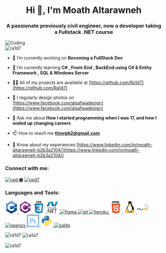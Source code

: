 <h1 align="center">Hi 👋, I'm Moath Altarawneh</h1>
<h3 align="center">A passionate previously civil engineer, now a developer taking a Fullstack .NET course</h3>
<img align="right" alt="Coding" width="800" src="https://media.tenor.com/8tr_CU6730MAAAAC/web-dev-website-development.gif">
<p align="left"> <img src="https://komarev.com/ghpvc/?username=ra1d7&label=Profile%20views&color=0e75b6&style=flat" alt="ra1d7" /> </p>

- 🔭 I’m currently working on **Becoming a FullStack Dev**

- 🌱 I’m currently learning **C# , Front-End , BackEnd using C# & Entity Framework , SQL & Windows Server**

- 👨‍💻 All of my projects are available at [https://github.com/Ra1d7](https://github.com/Ra1d7)

- 📝 I regularly design photos on [https://www.facebook.com/alsafwadesign](https://www.facebook.com/alsafwadesign)

- 💬 Ask me about **How I started programming when I was 17, and how I ended up changing careers**

- 📫 How to reach me **thmrgb2@gmail.com**

- 📄 Know about my experiences [https://www.linkedin.com/in/moath-altarawneh-b2b3a2104/](https://www.linkedin.com/in/moath-altarawneh-b2b3a2104/)

<h3 align="left">Connect with me:</h3>
<p align="left">
<a href="https://www.youtube.com/c/raid ➐" target="blank"><img align="center" src="https://raw.githubusercontent.com/rahuldkjain/github-profile-readme-generator/master/src/images/icons/Social/youtube.svg" alt="raid ➐" height="30" width="40" /></a>
<a href="https://www.leetcode.com/raid7" target="blank"><img align="center" src="https://raw.githubusercontent.com/rahuldkjain/github-profile-readme-generator/master/src/images/icons/Social/leet-code.svg" alt="raid7" height="30" width="40" /></a>
</p>

<h3 align="left">Languages and Tools:</h3>
<p align="left"> <a href="https://www.w3schools.com/cpp/" target="_blank" rel="noreferrer"> <img src="https://raw.githubusercontent.com/devicons/devicon/master/icons/cplusplus/cplusplus-original.svg" alt="cplusplus" width="40" height="40"/> </a> <a href="https://www.w3schools.com/cs/" target="_blank" rel="noreferrer"> <img src="https://raw.githubusercontent.com/devicons/devicon/master/icons/csharp/csharp-original.svg" alt="csharp" width="40" height="40"/> </a> <a href="https://www.w3schools.com/css/" target="_blank" rel="noreferrer"> <img src="https://raw.githubusercontent.com/devicons/devicon/master/icons/css3/css3-original-wordmark.svg" alt="css3" width="40" height="40"/> </a> <a href="https://dotnet.microsoft.com/" target="_blank" rel="noreferrer"> <img src="https://raw.githubusercontent.com/devicons/devicon/master/icons/dot-net/dot-net-original-wordmark.svg" alt="dotnet" width="40" height="40"/> </a> <a href="https://www.figma.com/" target="_blank" rel="noreferrer"> <img src="https://www.vectorlogo.zone/logos/figma/figma-icon.svg" alt="figma" width="40" height="40"/> </a> <a href="https://git-scm.com/" target="_blank" rel="noreferrer"> <img src="https://www.vectorlogo.zone/logos/git-scm/git-scm-icon.svg" alt="git" width="40" height="40"/> </a> <a href="https://heroku.com" target="_blank" rel="noreferrer"> <img src="https://www.vectorlogo.zone/logos/heroku/heroku-icon.svg" alt="heroku" width="40" height="40"/> </a> <a href="https://www.w3.org/html/" target="_blank" rel="noreferrer"> <img src="https://raw.githubusercontent.com/devicons/devicon/master/icons/html5/html5-original-wordmark.svg" alt="html5" width="40" height="40"/> </a> <a href="https://www.linux.org/" target="_blank" rel="noreferrer"> <img src="https://raw.githubusercontent.com/devicons/devicon/master/icons/linux/linux-original.svg" alt="linux" width="40" height="40"/> </a> <a href="https://www.mysql.com/" target="_blank" rel="noreferrer"> <img src="https://raw.githubusercontent.com/devicons/devicon/master/icons/mysql/mysql-original-wordmark.svg" alt="mysql" width="40" height="40"/> </a> <a href="https://opencv.org/" target="_blank" rel="noreferrer"> <img src="https://www.vectorlogo.zone/logos/opencv/opencv-icon.svg" alt="opencv" width="40" height="40"/> </a> <a href="https://www.photoshop.com/en" target="_blank" rel="noreferrer"> <img src="https://raw.githubusercontent.com/devicons/devicon/master/icons/photoshop/photoshop-line.svg" alt="photoshop" width="40" height="40"/> </a> <a href="https://www.python.org" target="_blank" rel="noreferrer"> <img src="https://raw.githubusercontent.com/devicons/devicon/master/icons/python/python-original.svg" alt="python" width="40" height="40"/> </a> <a href="https://www.sqlite.org/" target="_blank" rel="noreferrer"> <img src="https://www.vectorlogo.zone/logos/sqlite/sqlite-icon.svg" alt="sqlite" width="40" height="40"/> </a> </p>

<p><img align="left" src="https://github-readme-stats.vercel.app/api/top-langs?username=ra1d7&show_icons=true&locale=en&layout=compact" alt="ra1d7" /></p>

<p>&nbsp;<img align="center" src="https://github-readme-stats.vercel.app/api?username=ra1d7&show_icons=true&locale=en" alt="ra1d7" /></p>

<p><img align="center" src="https://github-readme-streak-stats.herokuapp.com/?user=ra1d7&" alt="ra1d7" /></p>
